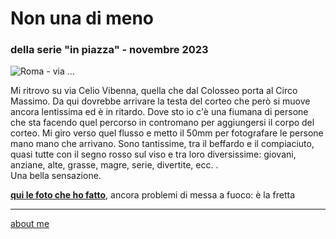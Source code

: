 # Non una di meno 
### della serie "in piazza" - novembre 2023 
 
![](https://i.postimg.cc/63dbH2fH/Screenshot-2025-01-26-183952.png "Roma - via ...")  

Mi ritrovo su via Celio Vibenna, quella che dal Colosseo porta al Circo Massimo. Da qui dovrebbe arrivare la testa del corteo che però  si muove ancora lentissima ed è in ritardo. Dove sto io c'è una  fiumana di persone che sta facendo quel percorso in contromano per aggiungersi il corpo del corteo. Mi  giro verso quel  flusso e metto il 50mm per fotografare le persone mano mano che arrivano. Sono tantissime, tra il beffardo e il compiaciuto, quasi tutte con il segno rosso  sul viso e tra loro diversissime: giovani, anziane, alte, grasse, magre, serie, divertite, ecc. .  
Una bella sensazione.   

[**qui le foto che ho fatto**]( https://photos.app.goo.gl/iEr31wFNL9LefoyS6), ancora problemi di messa a fuoco: è la fretta


---  
[about me](https://about.me/cacioman) 

